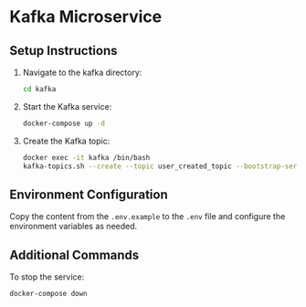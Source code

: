 # Kafka Microservice

## Setup Instructions

1. Navigate to the kafka directory:
    ```sh
    cd kafka
    ```
2. Start the Kafka service:
    ```sh
    docker-compose up -d
    ```
3. Create the Kafka topic:
    ```sh
    docker exec -it kafka /bin/bash
    kafka-topics.sh --create --topic user_created_topic --bootstrap-server localhost:9092 --partitions 1 --replication-factor 1
    ```

## Environment Configuration

Copy the content from the `.env.example` to the `.env` file and configure the environment variables as needed.

## Additional Commands

To stop the service:
```sh
docker-compose down
```
 
  
   